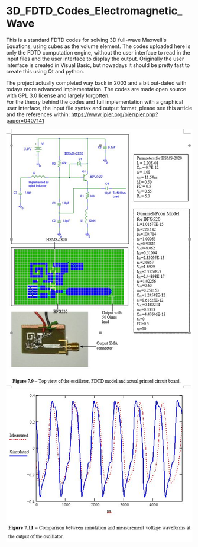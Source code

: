 # 3D_FDTD_Codes_Electromagnetic_Wave
This is a standard FDTD codes for solving 3D full-wave Maxwell's Equations, using cubes as the volume element.
The codes uploaded here is only the FDTD computation engine, without the user interface to read in the input
files and the user interface to display the output. Originally the user interface is created in Visual Basic,
but nowadays it should be pretty fast to create this using Qt and python.

The project actually completed way back in 2003 and a bit out-dated with todays more advanced implementation.
The codes are made open source with GPL 3.0 license and largely forgotten.   
For the theory behind the codes and full implementation with a graphical user interface, the input file syntax 
and output format, please see this article
and the references within:
https://www.jpier.org/pier/pier.php?paper=0407141

![Oscillator](Oscillator.jpg)
![Oscillator result](OscillatorResult.jpg)
